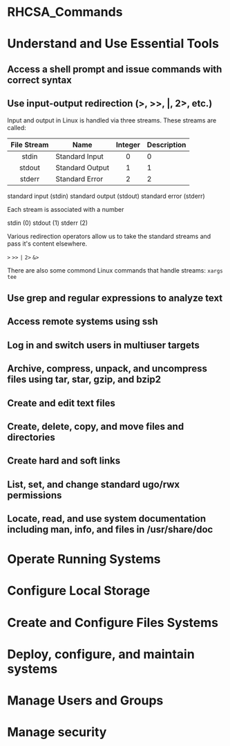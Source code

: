 # RHCSA_Commands

# Understand and Use Essential Tools

## Access a shell prompt and issue commands with correct syntax

## Use input-output redirection (>, >>, |, 2>, etc.)

Input and output in Linux is handled via three streams. These streams are called:

| File Stream     | Name            | Integer | Description |
| :----------:    |-----------------| :-----:   |-------------|
| stdin           | Standard Input  | 0       | 0           |
| stdout          | Standard Output | 1       | 1           |
| stderr          | Standard Error  | 2       | 2           |

standard input (stdin)
standard output (stdout)
standard error (stderr)

Each stream is associated with a number

stdin (0)
stdout (1)
stderr (2)

Various redirection operators allow us to take the standard streams and pass it's content elsewhere.

`>`
`>>`
`|`
`2>`
`&>`

There are also some commond Linux commands that handle streams:
`xargs`
`tee`

## Use grep and regular expressions to analyze text

## Access remote systems using ssh

## Log in and switch users in multiuser targets

## Archive, compress, unpack, and uncompress files using tar, star, gzip, and bzip2

## Create and edit text files

## Create, delete, copy, and move files and directories

## Create hard and soft links

## List, set, and change standard ugo/rwx permissions

## Locate, read, and use system documentation including man, info, and files in /usr/share/doc


# Operate Running Systems

# Configure Local Storage

# Create and Configure Files Systems

# Deploy, configure, and maintain systems

# Manage Users and Groups

# Manage security
